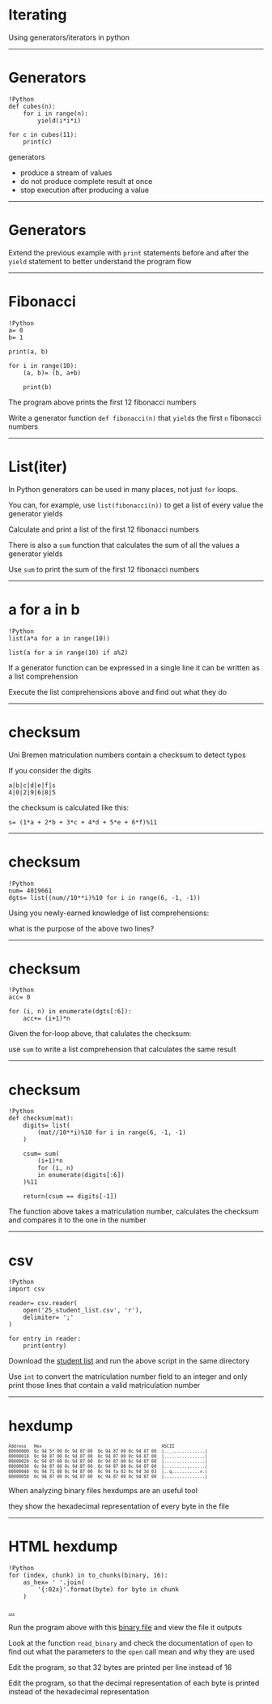 <!--

                  Copyright (C)  2017  Leonard Göhrs.
   Permission is granted to copy, distribute and/or modify this document
    under the terms of the GNU Free Documentation License, Version 1.3
     or any later version published by the Free Software Foundation;
  with no Invariant Sections, no Front-Cover Texts, and no Back-Cover Texts.
      A copy of the license is included in the file "LICENSE-FDL.txt".

-->

Iterating
=========

Using generators/iterators in python

---

Generators
==========

    !Python
    def cubes(n):
        for i in range(n):
            yield(i*i*i)

    for c in cubes(11):
        print(c)

generators

- produce a stream of values
- do not produce complete result at once
- stop execution after producing a value

---

Generators
==========

Extend the previous example with `print` statements
before and after the `yield` statement to better understand
the program flow

---

Fibonacci
=========

    !Python
    a= 0
    b= 1

    print(a, b)

    for i in range(10):
        (a, b)= (b, a+b)

        print(b)

The program above prints the first 12 fibonacci
numbers

Write a generator function `def fibonacci(n)` that `yield`s the
first `n` fibonacci numbers

---

List(iter)
==========

In Python generators can be used in many places,
not just `for` loops.

You can, for example, use `list(fibonacci(n))` to get a list
of every value the generator yields

Calculate and print a list of the first 12 fibonacci numbers

There is also a `sum` function that calculates the sum of all
the values a generator yields

Use `sum` to print the sum of the first 12 fibonacci numbers

---

a for a in b
============

    !Python
    list(a*a for a in range(10))

    list(a for a in range(10) if a%2)

If a generator function can be expressed in a single line
it can be written as a list comprehension

Execute the list comprehensions above and find out what they do

---

checksum
========

Uni Bremen matriculation numbers contain a checksum
to detect typos

If you consider the digits

`a|b|c|d|e|f|s`<br/>
`4|0|2|9|6|8|5`

the checksum is calculated like this:

`s= (1*a + 2*b + 3*c + 4*d + 5*e + 6*f)%11`

---

checksum
========

    !Python
    num= 4019661
    dgts= list((num//10**i)%10 for i in range(6, -1, -1))

Using you newly-earned knowledge of list comprehensions:

what is the purpose of the above two lines?

---

checksum
========

    !Python
    acc= 0

    for (i, n) in enumerate(dgts[:6]):
        acc+= (i+1)*n

Given the for-loop above, that calulates the checksum:

use `sum` to write a list comprehension that calculates
the same result

---

checksum
========

    !Python
    def checksum(mat):
        digits= list(
            (mat//10**i)%10 for i in range(6, -1, -1)
        )

        csum= sum(
            (i+1)*n
            for (i, n)
            in enumerate(digits[:6])
        )%11

        return(csum == digits[-1])

The function above takes a matriculation number,
calculates the checksum and compares it to the one
in the number

---

csv
===

    !Python
    import csv

    reader= csv.reader(
        open('25_student_list.csv', 'r'),
        delimiter= ';'
    )

    for entry in reader:
        print(entry)

Download the [student list][data_student_list]
and run the above script in the same directory

Use `int` to convert the matriculation number field to
an integer and only print those lines that contain
a valid matriculation number

---

hexdump
=======

<pre style="font-size:0.6em">
Address   Hex                                               ASCII
00000000  0c 94 5f 00 0c 94 87 00  0c 94 87 00 0c 94 87 00  |.._.............|
00000010  0c 94 87 00 0c 94 87 00  0c 94 87 00 0c 94 87 00  |................|
00000020  0c 94 87 00 0c 94 87 00  0c 94 87 00 0c 94 87 00  |................|
00000030  0c 94 87 00 0c 94 87 00  0c 94 87 00 0c 94 87 00  |................|
00000040  0c 94 71 08 0c 94 87 00  0c 94 fa 02 0c 94 3d 03  |..q...........=.|
00000050  0c 94 87 00 0c 94 87 00  0c 94 87 00 0c 94 87 00  |................|
</pre>

When analyzing binary files hexdumps are an useful tool

they show the hexadecimal representation of every byte
in the file

---

HTML hexdump
=============

    !Python
    for (index, chunk) in to_chunks(binary, 16):
        as_hex= ' '.join(
            '{:02x}'.format(byte) for byte in chunk
        )

[…][code_html_hexdump]

Run the program above with this [binary file][data_binary]
and view the file it outputs

Look at the function `read_binary` and check the documentation
of `open` to find out what the parameters to the `open` call
mean and why they are used

Edit the program, so that 32 bytes are printed per line
instead of 16

Edit the program, so that the decimal representation of
each byte is printed instead of the hexadecimal representation

[data_student_list]: examples/25_student_list.csv
[code_html_hexdump]: examples/25_html_hexdump.py
[data_binary]: examples/25_flash_dump.bin
